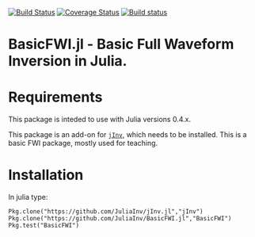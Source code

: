 [![Build Status](https://travis-ci.org/JuliaInv/BasicFWI.jl.svg?branch=master)](https://travis-ci.org/JuliaInv/BasicFWI.jl)
[![Coverage Status](https://coveralls.io/repos/github/JuliaInv/BasicFWI.jl/badge.svg?branch=master)](https://coveralls.io/github/JuliaInv/BasicFWI.jl?branch=master)
[![Build status](https://ci.appveyor.com/api/projects/status/regr4ahc7xrtopox?svg=true)](https://ci.appveyor.com/project/lruthotto/basicfwi-jl)


# BasicFWI.jl - Basic Full Waveform Inversion in Julia.

# Requirements

This package is inteded to use with Julia versions 0.4.x.

This package is an add-on for [`jInv`](https://github.com/JuliaInv/jInv.jl), which needs to be installed. This is a basic FWI package, mostly used for teaching.

# Installation

In julia type:

``` 
Pkg.clone("https://github.com/JuliaInv/jInv.jl","jInv")
Pkg.clone("https://github.com/JuliaInv/BasicFWI.jl","BasicFWI")
Pkg.test("BasicFWI")
```

